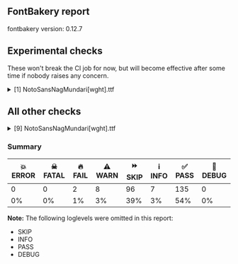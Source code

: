 ## FontBakery report

fontbakery version: 0.12.7



## Experimental checks

These won't break the CI job for now, but will become effective after some time if nobody raises any concern.


<details><summary>[1] NotoSansNagMundari[wght].ttf</summary>
<div>
<details>
    <summary>⚠️ <b>WARN</b> Validate size, and resolution of article images, and ensure article page has minimum length and includes visual assets. <a href="https://fontbakery.readthedocs.io/en/stable/fontbakery/checks/googlefonts.article.html#"></a></summary>
    <div>







* ⚠️ **WARN** <p>Family metadata at fonts/NotoSansNagMundari/googlefonts/variable-ttf does not have an article.</p>
 [code: lacks-article]



</div>
</details>
</div>
</details>




## All other checks



<details><summary>[9] NotoSansNagMundari[wght].ttf</summary>
<div>
<details>
    <summary>🔥 <b>FAIL</b> Does the font have any invalid script tags? <a href="https://fontbakery.readthedocs.io/en/stable/fontbakery/checks/opentype.layout.html#"></a></summary>
    <div>







* 🔥 **FAIL** <p>The following invalid script tags were found in the font: nagm</p>
 [code: bad-script-tags]



</div>
</details>

<details>
    <summary>🔥 <b>FAIL</b> Check for presence of an ARTICLE.en_us.html file <a href="https://fontbakery.readthedocs.io/en/stable/fontbakery/checks/googlefonts.description.html#"></a></summary>
    <div>







* 🔥 **FAIL** <p>This is a Noto font but it lacks an ARTICLE.en_us.html file.</p>
 [code: missing-article]



* 🔥 **FAIL** <p>This is a Noto font but it lacks a DESCRIPTION.en_us.html file.</p>
 [code: missing-description]



</div>
</details>

<details>
    <summary>⚠️ <b>WARN</b> Check math signs have the same width. <a href="https://fontbakery.readthedocs.io/en/stable/fontbakery/checks/universal.html#"></a></summary>
    <div>







* ⚠️ **WARN** <p>The most common width is 572 among a set of 6 math glyphs.
The following math glyphs have a different width, though:</p>
<p>Width = 322:
minus</p>
 [code: width-outliers]



</div>
</details>

<details>
    <summary>⚠️ <b>WARN</b> Check font contains no unreachable glyphs <a href="https://fontbakery.readthedocs.io/en/stable/fontbakery/checks/universal.glyphset.html#"></a></summary>
    <div>







* ⚠️ **WARN** <p>The following glyphs could not be reached by codepoint or substitution rules:</p>
<pre><code>- ninenagmundari.alt

- zeronagmundari.001
</code></pre>
 [code: unreachable-glyphs]



</div>
</details>

<details>
    <summary>⚠️ <b>WARN</b> Check the direction of the outermost contour in each glyph <a href="https://fontbakery.readthedocs.io/en/stable/fontbakery/checks/outline.html#"></a></summary>
    <div>







* ⚠️ **WARN** <p>The following glyphs have a counter-clockwise outer contour:</p>
<pre><code>* ongnagmundari (U+1E4D4) has a counter-clockwise outer contour
</code></pre>
 [code: ccw-outer-contour]



</div>
</details>

<details>
    <summary>⚠️ <b>WARN</b> Ensure soft_dotted characters lose their dot when combined with marks that replace the dot. <a href="https://fontbakery.readthedocs.io/en/stable/fontbakery/checks/shaping.html#"></a></summary>
    <div>







* ⚠️ **WARN** <p>The dot of soft dotted characters used in orthographies <em>must</em> disappear in the following strings: į̀ į́ į̂ į̃ į̄ į̌</p>
<p>The dot of soft dotted characters <em>should</em> disappear in other cases, for example: į̆ į̇ į̈ į̊ į̋ į̦̀ į̦́ į̦̂ į̦̃ į̦̄ į̦̆ į̦̇ į̦̈ į̦̊ į̦̋ į̦̌ į̧̀ į̧́ į̧̂ į̧̃</p>
<p>Your font fully covers the following languages that require the soft-dotted feature: Dutch (Latn, 31,709,104 speakers), Lithuanian (Latn, 2,357,094 speakers).</p>
<p>Your font does <em>not</em> cover the following languages that require the soft-dotted feature: Navajo (Latn, 166,319 speakers), Mango (Latn, 77,000 speakers), Ijo, Southeast (Latn, 2,471,000 speakers), Southern Kisi (Latn, 360,000 speakers), Nzakara (Latn, 50,000 speakers), Koonzime (Latn, 40,000 speakers), Igbo (Latn, 27,823,640 speakers), Dan (Latn, 1,099,244 speakers), Ngbaka (Latn, 1,020,000 speakers), Dii (Latn, 71,000 speakers), Ukrainian (Cyrl, 29,273,587 speakers), Vute (Latn, 21,000 speakers), Yala (Latn, 200,000 speakers), South Central Banda (Latn, 244,000 speakers), Ma’di (Latn, 584,000 speakers), Nateni (Latn, 100,000 speakers), Belarusian (Cyrl, 10,064,517 speakers), Makaa (Latn, 221,000 speakers), Avokaya (Latn, 100,000 speakers), Mundani (Latn, 34,000 speakers), Kpelle, Guinea (Latn, 622,000 speakers), Zapotec (Latn, 490,000 speakers), Gulay (Latn, 250,478 speakers), Lugbara (Latn, 2,200,000 speakers), Mfumte (Latn, 79,000 speakers), Fur (Latn, 1,230,163 speakers), Ekpeye (Latn, 226,000 speakers), Basaa (Latn, 332,940 speakers), Kom (Latn, 360,685 speakers), Aghem (Latn, 38,843 speakers), Ejagham (Latn, 120,000 speakers), Cicipu (Latn, 44,000 speakers), Ebira (Latn, 2,200,000 speakers), Bafut (Latn, 158,146 speakers), Bete-Bendi (Latn, 100,000 speakers), Sar (Latn, 500,000 speakers).</p>
 [code: soft-dotted]



</div>
</details>

<details>
    <summary>⚠️ <b>WARN</b> Check for codepoints not covered by METADATA subsets. <a href="https://fontbakery.readthedocs.io/en/stable/fontbakery/checks/googlefonts.subsets.html#"></a></summary>
    <div>







* ⚠️ **WARN** <p>The following codepoints supported by the font are not covered by
any subsets defined in the font's metadata file, and will never
be served. You can solve this by either manually adding additional
subset declarations to METADATA.pb, or by editing the glyphset
definitions.</p>
<ul>
<li>U+02C7 CARON: try adding one of: tifinagh, canadian-aboriginal, yi</li>
<li>U+02C9 MODIFIER LETTER MACRON: not included in any glyphset definition</li>
<li>U+02D8 BREVE: try adding one of: canadian-aboriginal, yi</li>
<li>U+02D9 DOT ABOVE: try adding one of: canadian-aboriginal, yi</li>
<li>U+02DB OGONEK: try adding one of: canadian-aboriginal, yi</li>
<li>U+02DD DOUBLE ACUTE ACCENT: not included in any glyphset definition</li>
<li>U+0302 COMBINING CIRCUMFLEX ACCENT: try adding one of: math, tifinagh, cherokee, coptic</li>
<li>U+0306 COMBINING BREVE: try adding one of: tifinagh, old-permic</li>
<li>U+0307 COMBINING DOT ABOVE: try adding one of: tai-le, coptic, math, canadian-aboriginal, old-permic, tifinagh, syriac, malayalam</li>
<li>U+030A COMBINING RING ABOVE: try adding syriac</li>
<li>U+030B COMBINING DOUBLE ACUTE ACCENT: try adding one of: osage, cherokee</li>
<li>U+030C COMBINING CARON: try adding one of: tai-le, cherokee</li>
<li>U+0326 COMBINING COMMA BELOW: not included in any glyphset definition</li>
<li>U+0327 COMBINING CEDILLA: not included in any glyphset definition</li>
<li>U+0328 COMBINING OGONEK: not included in any glyphset definition</li>
<li>U+0964 DEVANAGARI DANDA: try adding one of: khudawadi, telugu, malayalam, takri, multani, dogra, oriya, limbu, mahajani, masaram-gondi, sinhala, syloti-nagri, gunjala-gondi, nandinagari, tirhuta, kannada, grantha, tamil, devanagari, gurmukhi, gujarati, bengali</li>
<li>U+0965 DEVANAGARI DOUBLE DANDA: try adding one of: khudawadi, telugu, malayalam, takri, multani, dogra, oriya, limbu, mahajani, masaram-gondi, sinhala, syloti-nagri, gunjala-gondi, nandinagari, tirhuta, kannada, grantha, tamil, devanagari, gurmukhi, gujarati, bengali</li>
<li>U+25CC DOTTED CIRCLE: try adding one of: sundanese, coptic, yi, pahawh-hmong, mandaic, takri, tai-le, math, oriya, bassa-vah, tai-viet, hanifi-rohingya, mahajani, modi, kharoshthi, masaram-gondi, wancho, buginese, kayah-li, marchen, myanmar, gunjala-gondi, thaana, tirhuta, gujarati, bengali, bhaiksuki, canadian-aboriginal, rejang, khojki, adlam, dogra, hebrew, nko, syriac, warang-citi, music, kannada, grantha, khmer, cham, batak, kaithi, buhid, elbasan, caucasian-albanian, chakma, soyombo, tibetan, malayalam, sogdian, brahmi, new-tai-lue, syloti-nagri, zanabazar-square, siddham, tagalog, osage, sharada, devanagari, javanese, armenian, saurashtra, old-permic, khudawadi, telugu, tai-tham, phags-pa, ahom, balinese, lepcha, psalter-pahlavi, limbu, mende-kikakui, meetei-mayek, hanunoo, symbols, thai, manichaean, miao, sinhala, mongolian, newa, tagbanwa, tamil, lao, tifinagh, gurmukhi, duployan</li>
</ul>
<p>Or you can add the above codepoints to one of the subsets supported by the font: <code>latin</code>, <code>latin-ext</code>, <code>nag-mundari</code></p>
 [code: unreachable-subsetting]



</div>
</details>

<details>
    <summary>⚠️ <b>WARN</b> Ensure variable fonts include an avar table. <a href="https://fontbakery.readthedocs.io/en/stable/fontbakery/checks/googlefonts.varfont.html#"></a></summary>
    <div>







* ⚠️ **WARN** <p>This variable font does not have an avar table.</p>
 [code: missing-avar]



</div>
</details>

<details>
    <summary>⚠️ <b>WARN</b> Ensure fonts have ScriptLangTags declared on the 'meta' table. <a href="https://fontbakery.readthedocs.io/en/stable/fontbakery/checks/googlefonts.meta.html#"></a></summary>
    <div>







* ⚠️ **WARN** <p>This font file does not have a 'meta' table.</p>
 [code: lacks-meta-table]



</div>
</details>
</div>
</details>




### Summary

| 💥 ERROR | ☠ FATAL | 🔥 FAIL | ⚠️ WARN | ⏩ SKIP | ℹ️ INFO | ✅ PASS | 🔎 DEBUG | 
| ---|---|---|---|---|---|---|---|
| 0 | 0 | 2 | 8 | 96 | 7 | 135 | 0 | 
| 0% | 0% | 1% | 3% | 39% | 3% | 54% | 0% | 



**Note:** The following loglevels were omitted in this report:


* SKIP
* INFO
* PASS
* DEBUG
